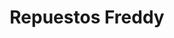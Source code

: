 ---
title: "Repuestos Freddy"
url: /santiago-de-los-caballeros/repuestos-freddy/
shop: reparación de automóviles
---